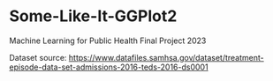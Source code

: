 # Some-Like-It-GGPlot2
Machine Learning for Public Health Final Project 2023

Dataset source: https://www.datafiles.samhsa.gov/dataset/treatment-episode-data-set-admissions-2016-teds-2016-ds0001
